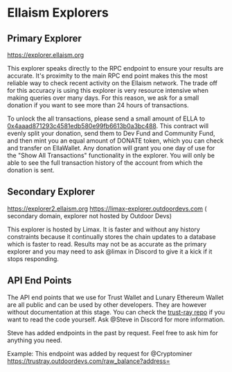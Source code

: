 <!-- TITLE: Explorers -->
<!-- SUBTITLE: A list of the explorers maintained by the community -->

# Ellaism Explorers

## Primary Explorer

https://explorer.ellaism.org

This explorer speaks directly to the RPC endpoint to ensure your results are accurate.  It's proximity to the main RPC end point makes this the most reliable way to check recent activity on the Ellaism network.  The trade off for this accuracy is using this explorer is very resource intensive when making queries over many days.  For this reason, we ask for a small donation if you want to see more than 24 hours of transactions.

To unlock the all transactions, please send a small amount of ELLA to [0x4aaad871293c4581edb580e99fb6613b0a3bc488](https://explorer.ellaism.org/account/0x4aaad871293c4581edb580e99fb6613b0a3bc488).  This contract will evenly split your donation, send them to Dev Fund and Community Fund, and then mint you an equal amount of DONATE token, which you can check and transfer on EllaWallet. Any donation will grant you one day of use for the "Show All Transactions" functionality in the explorer.  You will only be able to see the full transaction history of the account from which the donation is sent.

## Secondary Explorer

https://explorer2.ellaism.org
https://limax-explorer.outdoordevs.com    ( secondary domain, explorer not hosted by Outdoor Devs)


This explorer is hosted by Limax.  It is faster and without any history constraints because it continually stores the chain updates to a database which is faster to read.  Results may not be as accurate as the primary explorer and you may need to ask @limax in Discord to give it a kick if it stops responding.


## API End Points

The API end points that we use for Trust Wallet and Lunary Ethereum Wallet are all public and can be used by other developers.  They are however without documentation at this stage.  You can check the [trust-ray repo](https://github.com/ellaism/trust-ray/blob/master/src/routes/ApiRoutes.ts) if you want to read the code yourself.   Ask @Steve in Discord for more information.  

Steve has added endpoints in the past by request.  Feel free to ask him for anything you need.

Example:  This endpoint was added by request for @Cryptominer   https://trustray.outdoordevs.com/raw_balance?address=




